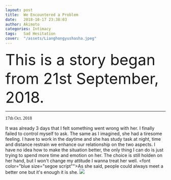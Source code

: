 ```yaml
---
layout: post
title:  We Encountered a Problem
date:   2018-10-17 23:38:03
author: Akimoto
categories: Intimacy
tags:	Sad Hesitation
cover:  "/assets/Lianghongyushasha.jpeg"
---
```


<font size="40"><font size="segoe script">This is a story began from 21st September, 2018.</font></font>


------

<font face="segoe script">17th Oct. 2018</font>

It was already 3 days that I felt something went wrong with her. I finally failed to control myself to ask. The same as I imagined, she had a 
tiresome feeling. I have to work in the daytime and she has study task at night, time and distance restrain we enhance our relationship on the two aspects. 
I have no idea how to make the situation better, the only thing I can do is just trying to spend more time and emotion on her. The choice is 
still holden on her hand, but I won't change my attitude I wanna treat her well. <font color="blue size="segoe script"">As she said, people could always meet a better one but it's enough 
it is she.</font>
![](http://pgmw2708d.bkt.clouddn.com/true.jpeg)




<div class="cm-article" data-key="AkimotoYuduki.id"></div>

<link rel="stylesheet" href="//comment.moe/dest/static/css/plus.css">

<script src="//comment.moe/dest/static/js/build.js" charset="UTF-8"></script>


